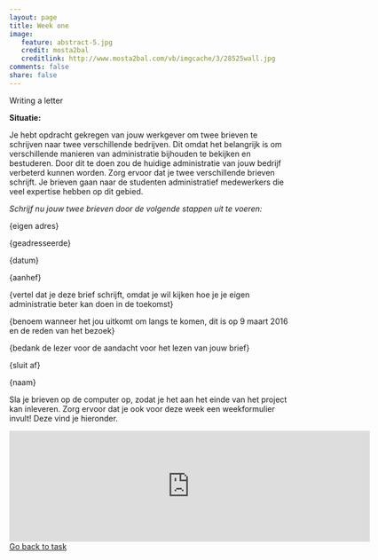 ```yaml
---
layout: page 
title: Week one 
image: 
   feature: abstract-5.jpg
   credit: mosta2bal
   creditlink: http://www.mosta2bal.com/vb/imgcache/3/28525wall.jpg
comments: false
share: false
---
```

Writing a letter 

<b>Situatie:</b>

Je hebt opdracht gekregen van jouw werkgever om twee brieven te schrijven naar twee verschillende bedrijven. Dit omdat het belangrijk is om verschillende manieren van administratie bijhouden te bekijken en bestuderen. Door dit te doen zou de huidige administratie van jouw bedrijf verbeterd kunnen worden. Zorg ervoor dat je twee verschillende brieven schrijft. Je brieven gaan naar de studenten administratief medewerkers die veel expertise hebben op dit gebied.

<i>Schrijf nu jouw twee brieven door de volgende stappen uit te voeren:</i>

{eigen adres}

{geadresseerde}

{datum}

{aanhef}

{vertel dat je deze brief schrijft, omdat je wil kijken hoe je je eigen administratie beter kan doen in de toekomst}

{benoem wanneer het jou uitkomt om langs te komen, dit is op 9 maart 2016 en de reden van het bezoek}

{bedank de lezer voor de aandacht voor het lezen van jouw brief}

{sluit af}

{naam} 


Sla je brieven op de computer op, zodat je het aan het einde van het project kan inleveren. Zorg ervoor dat je ook voor deze week een weekformulier invult! Deze vind je hieronder.


<iframe src="https://drive.google.com/embeddedfolderview?id=0BycjBNS3AKDWM2VweUJVS1pBc1U#list" width="650" height="200" frameborder="0"></iframe>


<div style="float: left"> 
<a href="{{ site.url }}/leisure-hospitality/project/task/" class="btn">Go back to task</a>
</div>

<!--<div style="float: right"> 
<a href="{{ site.url }}/leisure-hospitality/project/week-2/" class="btn">Go to week 2</a>
</div> !-->